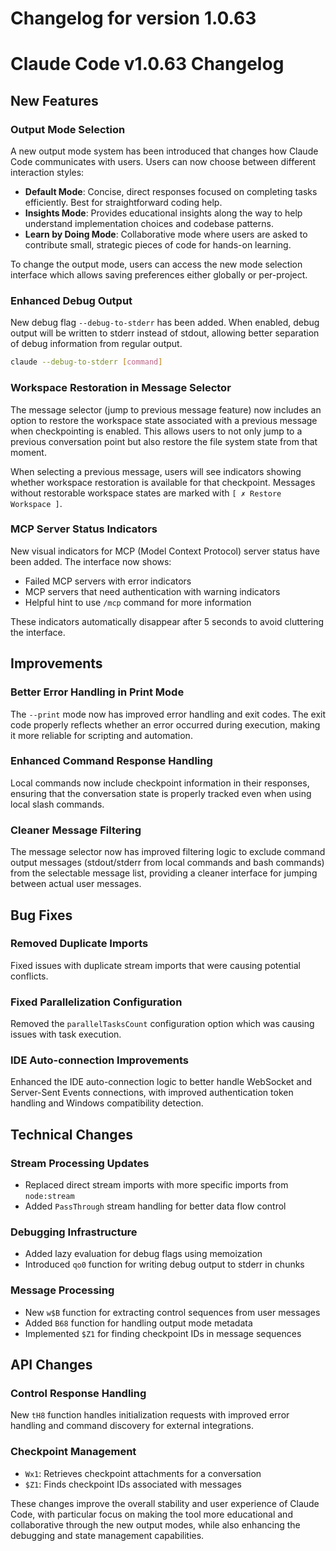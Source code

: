 # Changelog for version 1.0.63

# Claude Code v1.0.63 Changelog

## New Features

### Output Mode Selection
A new output mode system has been introduced that changes how Claude Code communicates with users. Users can now choose between different interaction styles:

- **Default Mode**: Concise, direct responses focused on completing tasks efficiently. Best for straightforward coding help.
- **Insights Mode**: Provides educational insights along the way to help understand implementation choices and codebase patterns.
- **Learn by Doing Mode**: Collaborative mode where users are asked to contribute small, strategic pieces of code for hands-on learning.

To change the output mode, users can access the new mode selection interface which allows saving preferences either globally or per-project.

### Enhanced Debug Output
New debug flag `--debug-to-stderr` has been added. When enabled, debug output will be written to stderr instead of stdout, allowing better separation of debug information from regular output.

```bash
claude --debug-to-stderr [command]
```

### Workspace Restoration in Message Selector
The message selector (jump to previous message feature) now includes an option to restore the workspace state associated with a previous message when checkpointing is enabled. This allows users to not only jump to a previous conversation point but also restore the file system state from that moment.

When selecting a previous message, users will see indicators showing whether workspace restoration is available for that checkpoint. Messages without restorable workspace states are marked with `[ ✗ Restore Workspace ]`.

### MCP Server Status Indicators
New visual indicators for MCP (Model Context Protocol) server status have been added. The interface now shows:
- Failed MCP servers with error indicators
- MCP servers that need authentication with warning indicators
- Helpful hint to use `/mcp` command for more information

These indicators automatically disappear after 5 seconds to avoid cluttering the interface.

## Improvements

### Better Error Handling in Print Mode
The `--print` mode now has improved error handling and exit codes. The exit code properly reflects whether an error occurred during execution, making it more reliable for scripting and automation.

### Enhanced Command Response Handling
Local commands now include checkpoint information in their responses, ensuring that the conversation state is properly tracked even when using local slash commands.

### Cleaner Message Filtering
The message selector now has improved filtering logic to exclude command output messages (stdout/stderr from local commands and bash commands) from the selectable message list, providing a cleaner interface for jumping between actual user messages.

## Bug Fixes

### Removed Duplicate Imports
Fixed issues with duplicate stream imports that were causing potential conflicts.

### Fixed Parallelization Configuration
Removed the `parallelTasksCount` configuration option which was causing issues with task execution.

### IDE Auto-connection Improvements
Enhanced the IDE auto-connection logic to better handle WebSocket and Server-Sent Events connections, with improved authentication token handling and Windows compatibility detection.

## Technical Changes

### Stream Processing Updates
- Replaced direct stream imports with more specific imports from `node:stream`
- Added `PassThrough` stream handling for better data flow control

### Debugging Infrastructure
- Added lazy evaluation for debug flags using memoization
- Introduced `qo0` function for writing debug output to stderr in chunks

### Message Processing
- New `w$B` function for extracting control sequences from user messages
- Added `B68` function for handling output mode metadata
- Implemented `$Z1` for finding checkpoint IDs in message sequences

## API Changes

### Control Response Handling
New `tH8` function handles initialization requests with improved error handling and command discovery for external integrations.

### Checkpoint Management
- `Wx1`: Retrieves checkpoint attachments for a conversation
- `$Z1`: Finds checkpoint IDs associated with messages

These changes improve the overall stability and user experience of Claude Code, with particular focus on making the tool more educational and collaborative through the new output modes, while also enhancing the debugging and state management capabilities.
